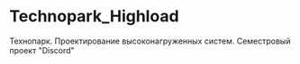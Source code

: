 # Technopark_Highload
Технопарк. Проектирование высоконагруженных систем. Семестровый проект "Discord"

